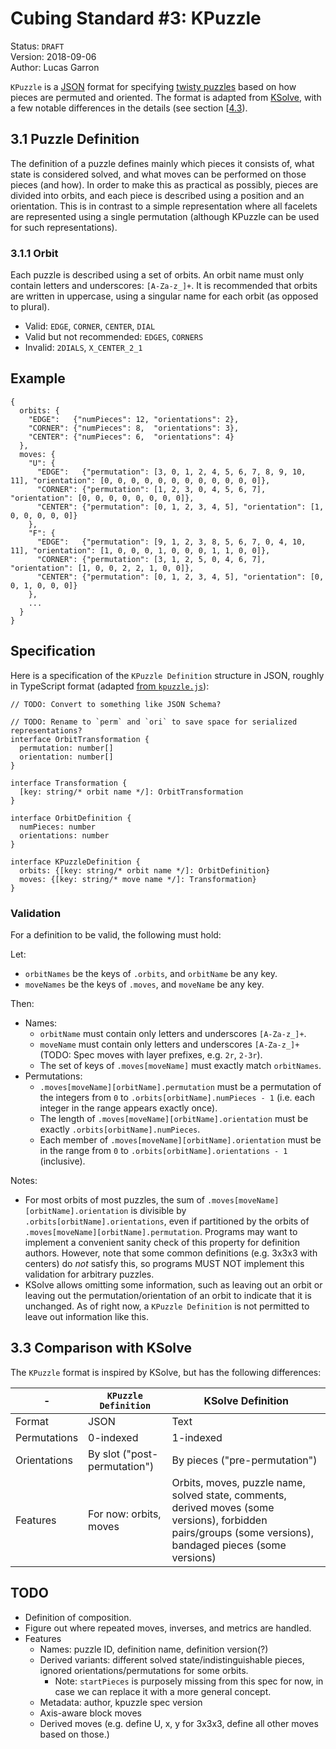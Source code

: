 # Cubing Standard #3: KPuzzle

Status: `DRAFT`  
Version: 2018-09-06  
Author: Lucas Garron

`KPuzzle` is a [JSON](https://json.org/) format for specifying [twisty puzzles](https://en.wikipedia.org/wiki/Combination_puzzle) based on how pieces are permuted and oriented. The format is adapted from [KSolve](https://github.com/cubing/ksolve), with a few notable differences in the details (see section [[4.3]()).

## 3.1 Puzzle Definition

The definition of a puzzle defines mainly which pieces it consists of, what state is considered solved, and what moves can be performed on those pieces (and how). In order to make this as practical as possibly, pieces are divided into orbits, and each piece is described using a position and an orientation. This is in contrast to a simple representation where all facelets are represented using a single permutation (although KPuzzle can be used for such representations).

### 3.1.1 Orbit

Each puzzle is described using a set of orbits. An orbit name must only contain letters and underscores: `[A-Za-z_]+`. It is recommended that orbits are written in uppercase, using a singular name for each orbit (as opposed to plural).

- Valid: `EDGE`, `CORNER`, `CENTER`, `DIAL`
- Valid but not recommended: `EDGES`, `CORNERS`
- Invalid: `2DIALS`, `X_CENTER_2_1`

## Example

    {
      orbits: {
        "EDGE":   {"numPieces": 12, "orientations": 2},
        "CORNER": {"numPieces": 8,  "orientations": 3},
        "CENTER": {"numPieces": 6,  "orientations": 4}
      },
      moves: {
        "U": {
          "EDGE":   {"permutation": [3, 0, 1, 2, 4, 5, 6, 7, 8, 9, 10, 11], "orientation": [0, 0, 0, 0, 0, 0, 0, 0, 0, 0, 0, 0]},
          "CORNER": {"permutation": [1, 2, 3, 0, 4, 5, 6, 7], "orientation": [0, 0, 0, 0, 0, 0, 0, 0]},
          "CENTER": {"permutation": [0, 1, 2, 3, 4, 5], "orientation": [1, 0, 0, 0, 0, 0]}
        },
        "F": {
          "EDGE":   {"permutation": [9, 1, 2, 3, 8, 5, 6, 7, 0, 4, 10, 11], "orientation": [1, 0, 0, 0, 1, 0, 0, 0, 1, 1, 0, 0]},
          "CORNER": {"permutation": [3, 1, 2, 5, 0, 4, 6, 7], "orientation": [1, 0, 0, 2, 2, 1, 0, 0]},
          "CENTER": {"permutation": [0, 1, 2, 3, 4, 5], "orientation": [0, 0, 1, 0, 0, 0]}
        },
        ...
      }
    }

## Specification

Here is a specification of the `KPuzzle Definition` structure in JSON, roughly in TypeScript format (adapted [from `kpuzzle.js`](https://github.com/cubing/kpuzzle.js/blob/master/src/spec.ts)):

    // TODO: Convert to something like JSON Schema?

    // TODO: Rename to `perm` and `ori` to save space for serialized representations?
    interface OrbitTransformation {
      permutation: number[]
      orientation: number[]
    }

    interface Transformation {
      [key: string/* orbit name */]: OrbitTransformation
    }

    interface OrbitDefinition {
      numPieces: number
      orientations: number
    }

    interface KPuzzleDefinition {
      orbits: {[key: string/* orbit name */]: OrbitDefinition}
      moves: {[key: string/* move name */]: Transformation}
    }

### Validation

For a definition to be valid, the following must hold:

Let:

- `orbitNames` be the keys of `.orbits`, and `orbitName` be any key.
- `moveNames` be the keys of `.moves`, and `moveName` be any key.

Then:

- Names:
  - `orbitName` must contain only letters and underscores `[A-Za-z_]+`.
  - `moveName` must contain only letters and underscores `[A-Za-z_]+` (TODO: Spec moves with layer prefixes, e.g. `2r`, `2-3r`).
  - The set of keys of `.moves[moveName]` must exactly match `orbitNames`.
- Permutations:
  - `.moves[moveName][orbitName].permutation` must be a permutation of the integers from `0` to `.orbits[orbitName].numPieces - 1` (i.e. each integer in the range appears exactly once).
  - The length of `.moves[moveName][orbitName].orientation` must be exactly `.orbits[orbitName].numPieces`.
  - Each member of `.moves[moveName][orbitName].orientation` must be in the range from `0` to `.orbits[orbitName].orientations - 1` (inclusive).

Notes:

- For most orbits of most puzzles, the sum of `.moves[moveName][orbitName].orientation` is divisible by `.orbits[orbitName].orientations`, even if partitioned by the orbits of `.moves[moveName][orbitName].permutation`. Programs may want to implement a convenient sanity check of this property for definition authors. However, note that some common definitions (e.g. 3x3x3 with centers) do _not_ satisfy this, so programs MUST NOT implement this validation for arbitrary puzzles.
- KSolve allows omitting some information, such as leaving out an orbit or leaving out the permutation/orientation of an orbit to indicate that it is unchanged. As of right now, a `KPuzzle Definition` is not permitted to leave out information like this.

## 3.3 Comparison with KSolve

The `KPuzzle` format is inspired by KSolve, but has the following differences:

| -            | `KPuzzle Definition`         | KSolve Definition                                                                                                                                          |
| ------------ | ---------------------------- | ---------------------------------------------------------------------------------------------------------------------------------------------------------- |
| Format       | JSON                         | Text                                                                                                                                                       |
| Permutations | 0-indexed                    | 1-indexed                                                                                                                                                  |
| Orientations | By slot ("post-permutation") | By pieces ("pre-permutation")                                                                                                                              |
| Features     | For now: orbits, moves       | Orbits, moves, puzzle name, solved state, comments, derived moves (some versions), forbidden pairs/groups (some versions), bandaged pieces (some versions) |

## TODO

- Definition of composition.
- Figure out where repeated moves, inverses, and metrics are handled.
- Features
  - Names: puzzle ID, definition name, definition version(?)
  - Derived variants: different solved state/indistinguishable pieces, ignored orientations/permutations for some orbits.
    - Note: `startPieces` is purposely missing from this spec for now, in case we can replace it with a more general concept.
  - Metadata: author, kpuzzle spec version
  - Axis-aware block moves
  - Derived moves (e.g. define U, x, y for 3x3x3, define all other moves based on those.)
